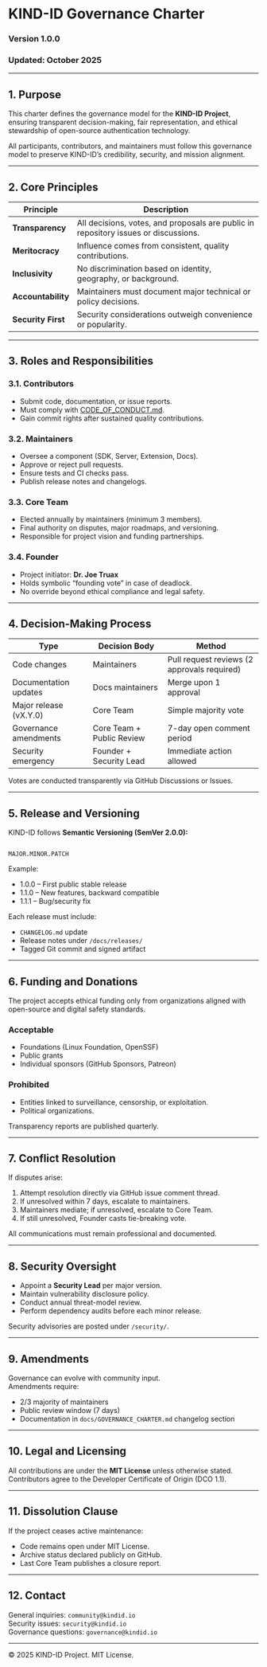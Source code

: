 # KIND-ID Governance Charter

### Version 1.0.0  
### Updated: October 2025  

---

## 1. Purpose

This charter defines the governance model for the **KIND-ID Project**, ensuring transparent decision-making, fair representation, and ethical stewardship of open-source authentication technology.  

All participants, contributors, and maintainers must follow this governance model to preserve KIND-ID’s credibility, security, and mission alignment.

---

## 2. Core Principles

| Principle | Description |
|------------|--------------|
| **Transparency** | All decisions, votes, and proposals are public in repository issues or discussions. |
| **Meritocracy** | Influence comes from consistent, quality contributions. |
| **Inclusivity** | No discrimination based on identity, geography, or background. |
| **Accountability** | Maintainers must document major technical or policy decisions. |
| **Security First** | Security considerations outweigh convenience or popularity. |

---

## 3. Roles and Responsibilities

### 3.1. Contributors
- Submit code, documentation, or issue reports.  
- Must comply with [CODE_OF_CONDUCT.md](../CODE_OF_CONDUCT.md).  
- Gain commit rights after sustained quality contributions.

### 3.2. Maintainers
- Oversee a component (SDK, Server, Extension, Docs).  
- Approve or reject pull requests.  
- Ensure tests and CI checks pass.  
- Publish release notes and changelogs.

### 3.3. Core Team
- Elected annually by maintainers (minimum 3 members).  
- Final authority on disputes, major roadmaps, and versioning.  
- Responsible for project vision and funding partnerships.

### 3.4. Founder
- Project initiator: **Dr. Joe Truax**  
- Holds symbolic “founding vote” in case of deadlock.  
- No override beyond ethical compliance and legal safety.

---

## 4. Decision-Making Process

| Type | Decision Body | Method |
|-------|----------------|--------|
| Code changes | Maintainers | Pull request reviews (2 approvals required) |
| Documentation updates | Docs maintainers | Merge upon 1 approval |
| Major release (vX.Y.0) | Core Team | Simple majority vote |
| Governance amendments | Core Team + Public Review | 7-day open comment period |
| Security emergency | Founder + Security Lead | Immediate action allowed |

Votes are conducted transparently via GitHub Discussions or Issues.

---

## 5. Release and Versioning

KIND-ID follows **Semantic Versioning (SemVer 2.0.0):**
```

MAJOR.MINOR.PATCH

```
Example:  
- 1.0.0 – First public stable release  
- 1.1.0 – New features, backward compatible  
- 1.1.1 – Bug/security fix  

Each release must include:  
- `CHANGELOG.md` update  
- Release notes under `/docs/releases/`  
- Tagged Git commit and signed artifact  

---

## 6. Funding and Donations

The project accepts ethical funding only from organizations aligned with open-source and digital safety standards.

### Acceptable
- Foundations (Linux Foundation, OpenSSF)
- Public grants
- Individual sponsors (GitHub Sponsors, Patreon)

### Prohibited
- Entities linked to surveillance, censorship, or exploitation.
- Political organizations.

Transparency reports are published quarterly.

---

## 7. Conflict Resolution

If disputes arise:
1. Attempt resolution directly via GitHub issue comment thread.  
2. If unresolved within 7 days, escalate to maintainers.  
3. Maintainers mediate; if unresolved, escalate to Core Team.  
4. If still unresolved, Founder casts tie-breaking vote.  

All communications must remain professional and documented.

---

## 8. Security Oversight

- Appoint a **Security Lead** per major version.  
- Maintain vulnerability disclosure policy.  
- Conduct annual threat-model review.  
- Perform dependency audits before each minor release.  

Security advisories are posted under `/security/`.

---

## 9. Amendments

Governance can evolve with community input.  
Amendments require:
- 2/3 majority of maintainers  
- Public review window (7 days)  
- Documentation in `docs/GOVERNANCE_CHARTER.md` changelog section

---

## 10. Legal and Licensing

All contributions are under the **MIT License** unless otherwise stated.  
Contributors agree to the Developer Certificate of Origin (DCO 1.1).

---

## 11. Dissolution Clause

If the project ceases active maintenance:
- Code remains open under MIT License.
- Archive status declared publicly on GitHub.
- Last Core Team publishes a closure report.

---

## 12. Contact

General inquiries: `community@kindid.io`  
Security issues: `security@kindid.io`  
Governance questions: `governance@kindid.io`

---

© 2025 KIND-ID Project. MIT License.
